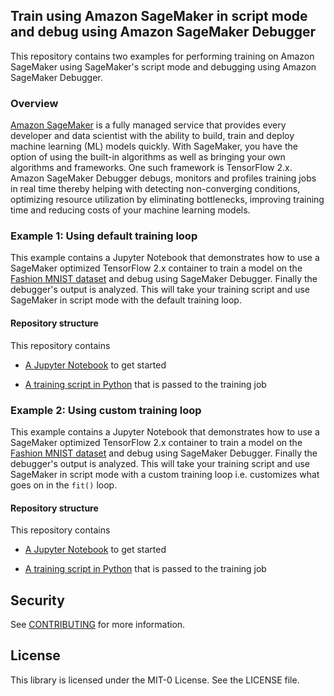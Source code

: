 ## Train using Amazon SageMaker in script mode and debug using Amazon SageMaker Debugger

This repository contains two examples for performing training on Amazon SageMaker using SageMaker's script mode and debugging using Amazon SageMaker Debugger.

### Overview

[Amazon SageMaker](https://aws.amazon.com/sagemaker/) is a fully managed service that provides every developer and data scientist with the ability to build, train and deploy machine learning (ML) models quickly. With SageMaker, you have the option of using the built-in algorithms as well as bringing your own algorithms and frameworks. One such framework is TensorFlow 2.x. Amazon SageMaker Debugger debugs, monitors and profiles training jobs in real time thereby helping with detecting non-converging conditions, optimizing resource utilization by eliminating bottlenecks, improving training time and reducing costs of your machine learning models.

### Example 1: Using default training loop

This example contains a Jupyter Notebook that demonstrates how to use a SageMaker optimized TensorFlow 2.x container to train a model on the [Fashion MNIST dataset](https://github.com/zalandoresearch/fashion-mnist) and debug using SageMaker Debugger.  Finally the debugger's output is analyzed.  This will take your training script and use SageMaker in script mode with the default training loop.

#### Repository structure

This repository contains

* [A Jupyter Notebook](https://github.com/aws-samples/amazon-sagemaker-script-mode-with-debugger/blob/main/notebooks/tf2_fashion_mnist_debugger.ipynb) to get started

* [A training script in Python](https://github.com/aws-samples/amazon-sagemaker-script-mode-with-debugger/blob/main/notebooks/scripts/train_tf2_fashion_mnist_debugger.py) that is passed to the training job

### Example 2: Using custom training loop

This example contains a Jupyter Notebook that demonstrates how to use a SageMaker optimized TensorFlow 2.x container to train a model on the [Fashion MNIST dataset](https://github.com/zalandoresearch/fashion-mnist) and debug using SageMaker Debugger.  Finally the debugger's output is analyzed.  This will take your training script and use SageMaker in script mode with a custom training loop i.e. customizes what goes on in the `fit()` loop.

#### Repository structure

This repository contains

* [A Jupyter Notebook](https://github.com/aws-samples/amazon-sagemaker-script-mode-with-debugger/blob/main/notebooks/tf2_fashion_mnist_custom_debugger.ipynb) to get started

* [A training script in Python](https://github.com/aws-samples/amazon-sagemaker-script-mode-with-debugger/blob/main/notebooks/scripts/train_tf2_fashion_mnist_custom_debugger.py) that is passed to the training job

## Security

See [CONTRIBUTING](CONTRIBUTING.md#security-issue-notifications) for more information.

## License

This library is licensed under the MIT-0 License. See the LICENSE file.
